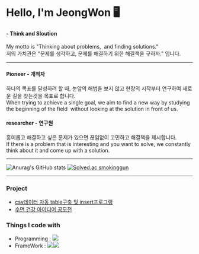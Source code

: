 # Hello, I'm JeongWon 🖥

#### - Think and Sloution
<p>My motto is "Thinking about problems, 
and finding solutions."
<br>
저의 가치관은 "문제를 생각하고,
문제를 해결하기 위한 해결책을 구하자." 입니다.</p>

<hr>

#### Pioneer - 개척자
<p>하나의 목표를 달성하려 할 때, 눈앞의 해법을 보지 않고 현장의 시작부터 연구하여 새로운 길을 찾는것을 목표로 합니다.
<br> When trying to achieve a single goal, we aim to find a new way by studying the beginning of the field 
without looking at the solution in front of us.</p>

#### researcher - 연구원
<p>흥미롭고 해결하고 싶은 문제가 있으면 끊임없이 고민하고 해결책을 제시합니다.
<br> If there is a problem that is interesting and you want to solve, we constantly think about it and come up with a solution.</p>

<hr>

![Anurag's GitHub stats](https://github-readme-stats.vercel.app/api?username=PJO2004&show_icons=true&theme=radical)
[![Solved.ac
smokinggun](http://mazassumnida.wtf/api/v2/generate_badge?boj=smokinggun)](https://solved.ac/smokinggun)

<hr>

### Project
- [csv데이터 자동 table구축 및 insert프로그램](https://github.com/PJO2004/CSVfile_upload)
- [수면 건강 아이디어 공모전](https://github.com/PJO2004/sleep_tech)

### Things I code with
- Programming : <img src="https://img.shields.io/badge/Python-3776AB?style=for-the-badge&logo=Python&logoColor=white">
- FrameWork : <img src="https://img.shields.io/badge/FastAPI-009688?style=for-the-badge&logo=Fastapi&logoColor=white"><img src="https://img.shields.io/badge/Pandas-150458?style=for-the-badge&logo=pandas&logoColor=white">
